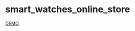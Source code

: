 # smart_watches_online_store

[DEMO](https://alexandrachupryna.github.io/smart_watches_online_store/)
